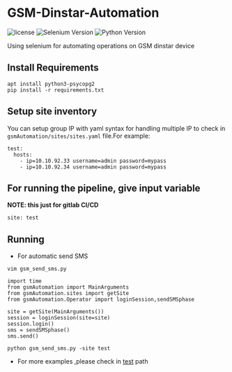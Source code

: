 # GSM-Dinstar-Automation
![license](https://img.shields.io/github/license/mach1el/GSM-Dinstar-Automation?color=purple&logoColor=orange&style=plastic)
![Selenium Version](https://img.shields.io/badge/Selenium-ver.4.2.0-orange)
![Python Version](https://img.shields.io/badge/python-ver.3.8%2B-yellow)

Using selenium for automating operations on GSM dinstar device

## Install Requirements
    apt install python3-psycopg2
    pip install -r requirements.txt
    
## Setup site inventory
You can setup group IP with yaml syntax for handling multiple IP to check in `gsmAutomation/sites/sites.yaml` file.For example:

    test:
      hosts:
        - ip=10.10.92.33 username=admin password=mypass
        - ip=10.10.92.34 username=admin password=mypass

## For running the pipeline, give input variable
**NOTE: this just for gitlab CI/CD**

    site: test
    
## Running
* For automatic send SMS

`vim gsm_send_sms.py`
```
import time
from gsmAutomation import MainArguments
from gsmAutomation.sites import getSite
from gsmAutomation.Operator import loginSession,sendSMSphase

site = getSite(MainArguments())
session = loginSession(site=site)
session.login()
sms = sendSMSphase()
sms.send()
```
`python gsm_send_sms.py -site test`
* For more examples ,please check in [test](https://github.com/mach1el/GSM-Dinstar-Automation/tree/master/gsmAutomation/test) path
